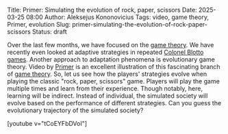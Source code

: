 Title: Primer: Simulating the evolution of rock, paper, scissors
Date: 2025-03-25 08:00
Author: Aleksejus Kononovicius
Tags: video, game theory, Primer, evolution
Slug: primer-simulating-the-evolution-of-rock-paper-scissors
Status: draft

Over the last few months, we have focused on the [game
theory](/tag/game-theory/). We have recently even looked at adaptive
strategies in repeated [Colonel Blotto
games]({filename}/articles/2025/adaptive-strategy-colonel-blotto-game.md).
Another approach to adaptation phenomena is evolutionary game theory. Video
by [Primer](https://www.youtube.com/@PrimerBlobs) is an excellent
illustration of this fascinating branch of [game theory](/tag/game-theory/).
So, let us see how the players' strategies evolve when playing the classic
"rock, paper, scissors" game. Players will play the game multiple times and
learn from their experience. Though notably, here, learning will be
indirect. Instead of individual, the simulated society will evolve based on
the performance of different strategies. Can you guess the evolutionary
trajectory of the simulated society?

[youtube v="tCoEYFbDVoI"]
